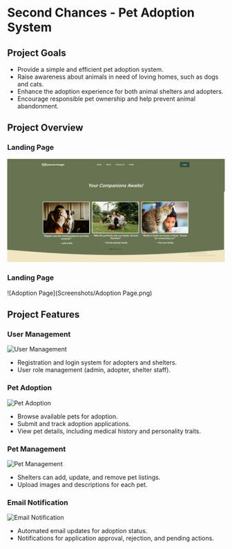 # **Second Chances - Pet Adoption System**

## Project Goals
- Provide a simple and efficient pet adoption system.
- Raise awareness about animals in need of loving homes, such as dogs and cats.
- Enhance the adoption experience for both animal shelters and adopters.
- Encourage responsible pet ownership and help prevent animal abandonment.

## Project Overview

### Landing Page
![Landing Page](Screenshots/Landingpage.png)

### Landing Page
![Adoption Page](Screenshots/Adoption Page.png)








## Project Features

### User Management
![User Management](https://your-image-url.com/user-management.png)
- Registration and login system for adopters and shelters.
- User role management (admin, adopter, shelter staff).

### Pet Adoption
![Pet Adoption](https://your-image-url.com/pet-adoption.png)
- Browse available pets for adoption.
- Submit and track adoption applications.
- View pet details, including medical history and personality traits.

### Pet Management
![Pet Management](https://your-image-url.com/pet-management.png)
- Shelters can add, update, and remove pet listings.
- Upload images and descriptions for each pet.

### Email Notification
![Email Notification](https://your-image-url.com/email-notification.png)
- Automated email updates for adoption status.
- Notifications for application approval, rejection, and pending actions.
